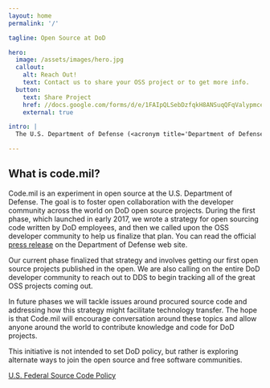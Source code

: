 ```yaml
---
layout: home
permalink: '/'

tagline: Open Source at DoD

hero:
  image: /assets/images/hero.jpg
  callout:
    alt: Reach Out!
    text: Contact us to share your OSS project or to get more info.
  button:
    text: Share Project
    href: //docs.google.com/forms/d/e/1FAIpQLSebDzfqkH8ANSuqQFqValypmceVxNfEzOxMURfQQBAt4IgFQw/viewform?usp=sf_link
    external: true

intro: |
  The U.S. Department of Defense (<acronym title='Department of Defense'>DoD</acronym>) faces unique challenges in open sourcing its code. Unlike most software projects, code written by U.S. Federal government employees typically does not have copyright protections under U.S. and some international laws. This can make it difficult to attach an open source license to our code. [Defense Digital Service](https://dds.mil) (<acronym title='Defense Digital Service'>DDS</acronym>) has been working with DoD and the open source community since early 2017 to develop a guideline for supporting open source software (<acronym title='open source software'>OSS</acronym>) within the Department.

---
```


## What is code.mil?

Code.mil is an experiment in open source at the U.S. Department of Defense. The goal is to foster open collaboration with the developer community across the world on DoD open source projects. During the first phase, which launched in early 2017, we wrote a strategy for open sourcing code written by DoD employees, and then we called upon the OSS developer community to help us finalize that plan. You can read the official [press release](https://www.defense.gov/News/News-Releases/News-Release-View/Article/1092364/dod-announces-the-launch-of-codemil-an-experiment-in-open-source/) on the Department of Defense web site.

Our current phase finalized that strategy and involves getting our first open source projects published in the open. We are also calling on the entire DoD developer community to reach out to DDS to begin tracking all of the great OSS projects coming out.

In future phases we will tackle issues around procured source code and addressing how this strategy might facilitate technology transfer. The hope is that Code.mil will encourage conversation around these topics and allow anyone around the world to contribute knowledge and code for DoD projects.

This initiative is not intended to set DoD policy, but rather is exploring alternate ways to join the open source and free software communities.


[U.S. Federal Source Code Policy](https://code.gov/#/policy-guide/docs/overview/introduction)
